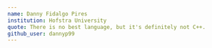```yaml
---
name: Danny Fidalgo Pires
institution: Hofstra University
quote: There is no best language, but it's definitely not C++.
github_user: dannyp99
---
```

